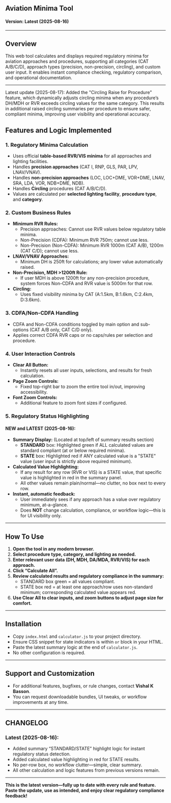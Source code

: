 ## Aviation Minima Tool

#### Version: Latest (2025-08-16)

***

## **Overview**

This web tool calculates and displays required regulatory minima for aviation approaches and procedures, supporting all categories (CAT A/B/C/D), approach types (precision, non-precision, circling), and custom user input. It enables instant compliance checking, regulatory comparison, and operational documentation.

***
Latest update (2025-08-17): Added the "Circling Raise for Procedure" feature, which dynamically adjusts circling minima when any procedure’s DH/MDH or RVR exceeds circling values for the same category. This results in additional raised circling summaries per procedure to ensure safer, compliant minima, improving user visibility and operational accuracy.

## **Features and Logic Implemented**

### **1. Regulatory Minima Calculation**
- Uses official **table-based RVR/VIS minima** for all approaches and lighting facilities.
- Handles **precision approaches** (CAT I, RNP, GLS, PAR, LPV, LNAV/VNAV).
- Handles **non-precision approaches** (LOC, LOC+DME, VOR+DME, LNAV, SRA, LDA, VOR, NDB+DME, NDB).
- Handles **Circling** procedures (CAT A/B/C/D).
- Values are calculated per **selected lighting facility**, **procedure type**, and **category**.

### **2. Custom Business Rules**
- **Minimum RVR Rules:**
    - Precision approaches: Cannot use RVR values below regulatory table minima.
    - Non-Precision (CDFA): Minimum RVR 750m; cannot use less.
    - Non-Precision (Non-CDFA): Minimum RVR 1000m (CAT A/B), 1200m (CAT C/D); cannot use less.
- **LNAV/VNAV Approaches:**  
    - Minimum DH is 250ft for calculations; any lower value automatically raised.
- **Non-Precision, MDH >1200ft Rule:**
    - If user MDH is above 1200ft for any non-precision procedure, system forces Non-CDFA and RVR value is 5000m for that row.
- **Circling:**  
    - Uses fixed visibility minima by CAT (A:1.5km, B:1.6km, C:2.4km, D:3.6km).

### **3. CDFA/Non-CDFA Handling**
- CDFA and Non-CDFA conditions toggled by main option and sub-options (CAT A/B only, CAT C/D only).
- Applies correct CDFA RVR caps or no caps/rules per selection and procedure.

### **4. User Interaction Controls**
- **Clear All Button:**  
    - Instantly resets all user inputs, selections, and results for fresh calculation.
- **Page Zoom Controls:**  
    - Fixed top-right bar to zoom the entire tool in/out, improving accessibility.
- **Font Zoom Controls:**  
    - Additional feature to zoom font sizes if configured.

### **5. Regulatory Status Highlighting**
#### NEW and LATEST (2025-08-16):

- **Summary Display:** (Located at top/left of summary results section)
    - **STANDARD** box: Highlighted green if ALL calculated values are standard compliant (at or below required minima).
    - **STATE** box: Highlighted red if ANY calculated value is a "STATE" value (user input is strictly above required minimum).
- **Calculated Value Highlighting:**
    - If any result for any row (RVR or VIS) is a STATE value, that specific value is highlighted in red in the summary panel.
    - All other values remain plain/normal—no clutter, no box next to every row.
- **Instant, automatic feedback:**  
    - User immediately sees if any approach has a value over regulatory minimum, at-a-glance.
    - Does **NOT** change calculation, compliance, or workflow logic—this is for UI visibility only.

***

## **How To Use**

1. **Open the tool in any modern browser.**
2. **Select procedure type, category, and lighting as needed.**
3. **Enter relevant user data (DH, MDH, DA/MDA, RVR/VIS) for each approach.**
4. **Click “Calculate All”.**
5. **Review calculated results and regulatory compliance in the summary:**
    - STANDARD box green = all values compliant.
    - STATE box red = at least one approach/row uses non-standard minimum; corresponding calculated value appears red.
6. **Use Clear All to clear inputs, and zoom buttons to adjust page size for comfort.**

***

## **Installation**

- Copy `index.html` and `calculator.js` to your project directory.
- Ensure CSS snippet for state indicators is within `` or `` block in your HTML.
- Paste the latest summary logic at the end of `calculator.js`.
- No other configuration is required.

***

## **Support and Customization**

- For additional features, bugfixes, or rule changes, contact **Vishal K Basson**.
- You can request downloadable bundles, UI tweaks, or workflow improvements at any time.

***

## **CHANGELOG**

### **Latest (2025-08-16):**
- Added summary “STANDARD/STATE” highlight logic for instant regulatory status detection.
- Added calculated value highlighting in red for STATE results.
- No per-row box, no workflow clutter—simple, clear summary.
- All other calculation and logic features from previous versions remain.

***

**This is the latest version—fully up to date with every rule and feature. Paste the update, use as intended, and enjoy clear regulatory compliance feedback!**

